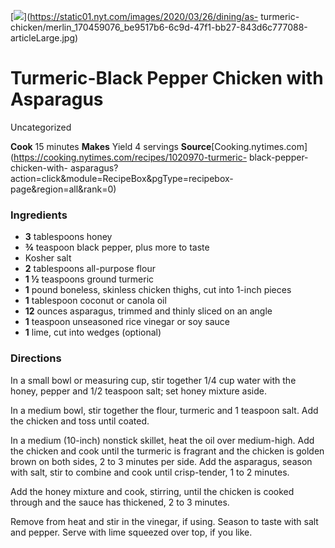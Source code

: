 ﻿

[![](../Images/6440b5c8-945b-4d24-9052-328dbbe88f0f.jpg)](https://static01.nyt.com/images/2020/03/26/dining/as-
turmeric-
chicken/merlin_170459076_be9517b6-6c9d-47f1-bb27-843d6c777088-articleLarge.jpg)

#  Turmeric-Black Pepper Chicken with Asparagus

Uncategorized

 **Cook** 15 minutes **Makes** Yield 4 servings
**Source**[Cooking.nytimes.com](https://cooking.nytimes.com/recipes/1020970-turmeric-
black-pepper-chicken-with-
asparagus?action=click&module=RecipeBox&pgType=recipebox-
page&region=all&rank=0)

###  Ingredients

  * **3** tablespoons honey
  *  **¾** teaspoon black pepper, plus more to taste
  * Kosher salt
  *  **2** tablespoons all-purpose flour
  *  **1 ½** teaspoons ground turmeric
  *  **1** pound boneless, skinless chicken thighs, cut into 1-inch pieces
  *  **1** tablespoon coconut or canola oil
  *  **12** ounces asparagus, trimmed and thinly sliced on an angle
  *  **1** teaspoon unseasoned rice vinegar or soy sauce
  *  **1** lime, cut into wedges (optional)

###  Directions

In a small bowl or measuring cup, stir together 1/4 cup water with the honey,
pepper and 1/2 teaspoon salt; set honey mixture aside.

In a medium bowl, stir together the flour, turmeric and 1 teaspoon salt. Add
the chicken and toss until coated.

In a medium (10-inch) nonstick skillet, heat the oil over medium-high. Add the
chicken and cook until the turmeric is fragrant and the chicken is golden
brown on both sides, 2 to 3 minutes per side. Add the asparagus, season with
salt, stir to combine and cook until crisp-tender, 1 to 2 minutes.

Add the honey mixture and cook, stirring, until the chicken is cooked through
and the sauce has thickened, 2 to 3 minutes.

Remove from heat and stir in the vinegar, if using. Season to taste with salt
and pepper. Serve with lime squeezed over top, if you like.

